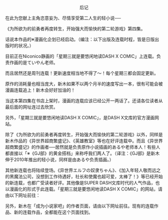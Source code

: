 <p align="center">后记</p>

在此为您献上主角恣意妄为、尽情享受第二人生的轻小说──

《为所欲为的前勇者再度转生，开始强大而愉快的第二轮游戏》第四集。

话说本作品的※漫画化企划已经启动。（编注：以下出版及连载时程，皆是日版出版时的状况。）

目前正在Niconico静画的「星期三就是要悠闲地读DASH X COMIC」上连载。负责作画的是ていやん老师。

而且居然还是周刊连载！更新速度相当地不得了～！每个星期三都会固定更新。

原作的消耗量也相当庞大，新木如果不以两个月半的速度写出一本，很有可能会被漫画连载追上！新木会好好加油的！

当这本第四集在书店上架时，漫画的连载应该已经公开一两话了。还请各位读者从最后面的网址连过去欣赏。

另外，「星期三就是要悠闲地读DASH X COMIC」，是DASH X文库的官方漫画网站。

除了《为所欲为的前勇者再度转生，开始强大而愉快的第二轮游戏》以外，同样是新木作品的《异世界超商繁盛记》、《英雄教室》等也在好评连载中。而且《异世界超商繁盛记》的作画者──居然就是负责原作小说插画的あるや老师本人！有些人都直接以「※《GJ部》的黄金搭档」来称呼我们两人了。（译注：《GJ部》是新木伸于2010年推出的轻小说，同样是由あるや负责插画。）

其他新连载也将陆续登场。《异世界エルフの奴隶ちゃん》、《加入年轻人敬而远之的黑魔法公司，没想到工作待遇好，社长和使魔也超可爱，太棒了！》等已经开始的新连载，也都广受读者好评。其他像是SUPER DASH文库时代的人气作品，也以漫画化的形式于此连载。「星期三就是要悠闲地读DASH X COMIC」的网站，请由以下网址前往：



另外，新木在「成为小说家吧」的作者页面，请由以下网址前往。现有的连载作品、新的连载作品，全都能在这个页面找到。




